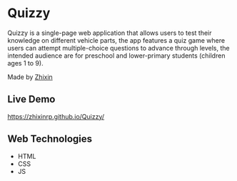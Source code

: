# Quizzy
Quizzy is a single-page web application that allows users to test their knowledge on different vehicle parts, the app features a quiz game where users can attempt multiple-choice questions to advance through levels,
the intended audience are for preschool and lower-primary students (children ages 1 to 9). 

Made by [Zhixin](https://github.com/zhixin09)

## Live Demo
https://zhixinrp.github.io/Quizzy/

## Web Technologies
- HTML
- CSS
- JS
